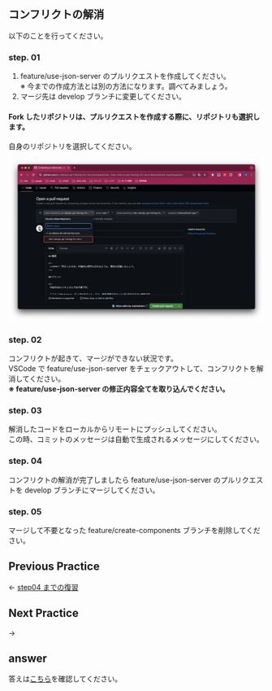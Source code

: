 ## コンフリクトの解消

以下のことを行ってください。

### step. 01
1. feature/use-json-server のプルリクエストを作成してください。  
※ 今までの作成方法とは別の方法になります。調べてみましょう。
2. マージ先は develop ブランチに変更してください。

#### Fork したリポジトリは、プルリクエストを作成する際に、リポジトリも選択します。
自身のリポジトリを選択してください。

![リポジトリを変更](/public/images/workbook/step03/practice/image-01.png)

### step. 02
コンフリクトが起きて、マージができない状況です。  
VSCode で feature/use-json-server をチェックアウトして、コンフリクトを解消してください。  
**※ feature/use-json-server の修正内容全てを取り込んでください。**

### step. 03
解消したコードをローカルからリモートにプッシュしてください。  
この時、コミットのメッセージは自動で生成されるメッセージにしてください。

### step. 04
コンフリクトの解消が完了しましたら feature/use-json-server のプルリクエストを develop ブランチにマージしてください。

### step. 05
マージして不要となった feature/create-components ブランチを削除してください。

## Previous Practice

← [step04 までの復習](/public/docs/Workbook/practice/step05/index.md)

## Next Practice

[]() →

## answer

答えは[こちら](/public/docs/training/answer/step04/index.md)を確認してください。

